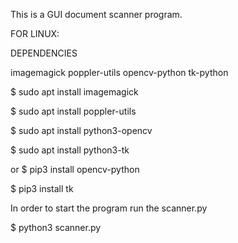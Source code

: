 This is a GUI document scanner program.

FOR LINUX:

DEPENDENCIES

imagemagick poppler-utils opencv-python tk-python

$ sudo apt install imagemagick

$ sudo apt install poppler-utils

$ sudo apt install python3-opencv

$ sudo apt install python3-tk

or $ pip3 install opencv-python

$ pip3 install tk

In order to start the program run the scanner.py

$ python3 scanner.py
